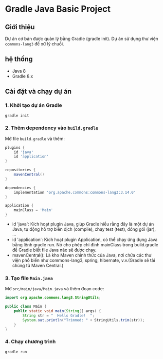 # Gradle Java Basic Project

## Giới thiệu
Dự án cơ bản được quản lý bằng Gradle (gradle init). Dự án sử dụng thư viện `commons-lang3` để xử lý chuỗi.

## hệ thống
- Java 8 
- Gradle 8.x

## Cài đặt và chạy dự án
### 1. Khởi tạo dự án Gradle
```sh
gradle init
```
### 2. Thêm dependency vào `build.gradle`
Mở file `build.gradle` và thêm:
```gradle
plugins {
    id 'java'
    id 'application'
}

repositories {
    mavenCentral()
}

dependencies {
    implementation 'org.apache.commons:commons-lang3:3.14.0'
}

application {
    mainClass = 'Main'
}
```
- id 'java': Kích hoạt plugin Java, giúp Gradle hiểu rằng đây là một dự án Java, tự động hỗ trợ biên dịch (compile), chạy test (test), đóng gói (jar), ...
- id 'application': Kích hoạt plugin Application, có thể chạy ứng dụng Java bằng lệnh gradle run. Nó cho phép chỉ định mainClass trong build.gradle để Gradle biết file Java nào sẽ được chạy.
- mavenCentral(): Là kho Maven chính thức của Java, nơi chứa các thư viện phổ biến như commons-lang3, spring, hibernate, v.v.(Gradle sẽ tải chúng từ Maven Central.)
 
### 3. Tạo file `Main.java`
Mở `src/main/java/Main.java` và thêm đoạn code:
```java
import org.apache.commons.lang3.StringUtils;

public class Main {
    public static void main(String[] args) {
        String str = "  Hello Gradle!  ";
        System.out.println("Trimmed: " + StringUtils.trim(str));
    }
}
```

### 4. Chạy chương trình
```sh
gradle run
```

